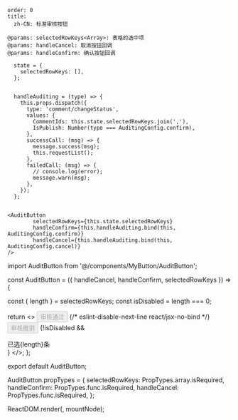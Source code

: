 ```
order: 0
title:
  zh-CN: 标准审核按钮

@params: selectedRowKeys<Array>: 表格的选中项 
@params: handleCancel: 取消按钮回调
@params: handleConfirm: 确认按钮回调

  state = {
    selectedRowKeys: [],
  };


  handleAuditing = (type) => {
    this.props.dispatch({
      type: 'comment/changeStatus',
      values: {
        CommentIds: this.state.selectedRowKeys.join(','),
        IsPublish: Number(type === AuditingConfig.confirm),
      },
      successCall: (msg) => {
        message.success(msg);
        this.requestList();
      },
      failedCall: (msg) => {
        // console.log(error);
        message.warn(msg);
      },
    });
  };


<AuditButton
        selectedRowKeys={this.state.selectedRowKeys}
        handleConfirm={this.handleAuditing.bind(this, AuditingConfig.confirm)}
        handleCancel={this.handleAuditing.bind(this, AuditingConfig.cancel)}
/>

```
import AuditButton from '@/components/MyButton/AuditButton';

const AuditButton = ({ handleCancel, handleConfirm, selectedRowKeys }) => {

  const { length } = selectedRowKeys;
  const isDisabled = length === 0;

  return <>
    <Button type="primary" disabled={isDisabled} onClick={handleConfirm}>
      审核通过
    </Button>
    {/* eslint-disable-next-line react/jsx-no-bind */}
    <Button type="primary" disabled={isDisabled} onClick={handleCancel}>
      审核撤销
    </Button>
    {!isDisabled && <div className={styles.nums}>已选{length}条</div>}
  </>;
};

export default AuditButton;

AuditButton.propTypes = {
  selectedRowKeys: PropTypes.array.isRequired,
  handleConfirm: PropTypes.func.isRequired,
  handleCancel: PropTypes.func.isRequired,
};

ReactDOM.render(<AddButtonDemo />, mountNode);

